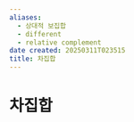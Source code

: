 ```yaml
---
aliases:
  - 상대적 보집합
  - different
  - relative complement
date created: 20250311T023515
title: 차집합
---
```


# 차집합
